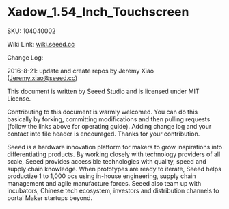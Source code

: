 # Xadow_1.54_Inch_Touchscreen
SKU: 104040002

Wiki Link: [wiki.seeed.cc](wiki.seeed.cc)

Change Log:

2016-8-21: update and create repos by Jeremy Xiao (Jeremy.xiao@seeed.cc)

This document is written by Seeed Studio and is licensed under MIT License.

Contributing to this document is warmly welcomed. You can do this basically by forking, committing modifications and then pulling requests (follow the links above for operating guide). Adding change log and your contact into file header is encouraged. Thanks for your contribution.

Seeed is a hardware innovation platform for makers to grow inspirations into differentiating products. By working closely with technology providers of all scale, Seeed provides accessible technologies with quality, speed and supply chain knowledge. When prototypes are ready to iterate, Seeed helps productize 1 to 1,000 pcs using in-house engineering, supply chain management and agile manufacture forces. Seeed also team up with incubators, Chinese tech ecosystem, investors and distribution channels to portal Maker startups beyond.
